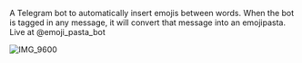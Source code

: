 A Telegram bot to automatically insert emojis between words. When the bot is tagged in any message, it will convert that message into an emojipasta. Live at @emoji_pasta_bot

![IMG_9600](https://user-images.githubusercontent.com/29771154/104054374-f0145a80-5227-11eb-8eba-54b97fd232db.PNG)

